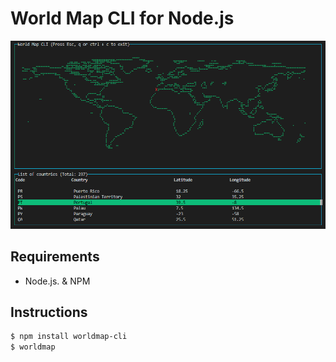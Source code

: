 # World Map CLI for Node.js

<img src="./cli-image.png" alt="term" width="800">

## Requirements
- Node.js. & NPM

## Instructions
```sh
$ npm install worldmap-cli
$ worldmap
```
